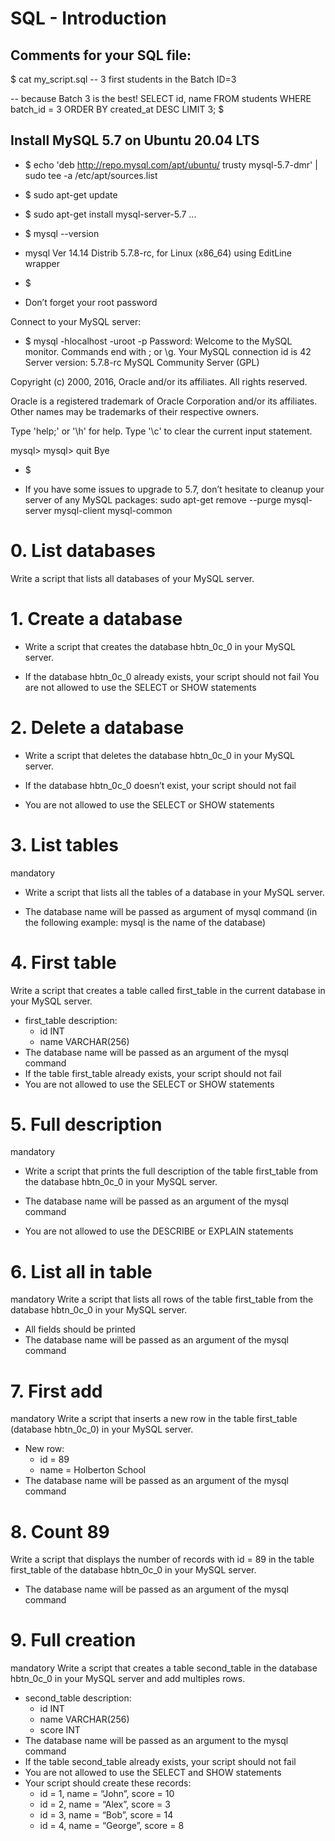 # SQL - Introduction


## Comments for your SQL file:
$ cat my_script.sql
-- 3 first students in the Batch ID=3


-- because Batch 3 is the best!
SELECT id, name FROM students WHERE batch_id = 3 ORDER BY created_at DESC LIMIT 3;
$


## Install MySQL 5.7 on Ubuntu 20.04 LTS

- $ echo 'deb http://repo.mysql.com/apt/ubuntu/ trusty mysql-5.7-dmr' | sudo tee -a /etc/apt/sources.list
- $ sudo apt-get update
- $ sudo apt-get install mysql-server-5.7
...
- $ mysql --version
- mysql  Ver 14.14 Distrib 5.7.8-rc, for Linux (x86_64) using  EditLine wrapper
- $

- Don’t forget your root password

Connect to your MySQL server:

- $ mysql -hlocalhost -uroot -p
Password: 
Welcome to the MySQL monitor.  Commands end with ; or \g.
Your MySQL connection id is 42
Server version: 5.7.8-rc MySQL Community Server (GPL)

Copyright (c) 2000, 2016, Oracle and/or its affiliates. All rights reserved.

Oracle is a registered trademark of Oracle Corporation and/or its
affiliates. Other names may be trademarks of their respective
owners.

Type 'help;' or '\h' for help. Type '\c' to clear the current input statement.

mysql> 
mysql> quit
Bye
- $


- If you have some issues to upgrade to 5.7, don’t hesitate to cleanup your server of any MySQL packages: sudo apt-get remove --purge mysql-server mysql-client mysql-common


# 0. List databases

Write a script that lists all databases of your MySQL server.


# 1. Create a database

- Write a script that creates the database hbtn_0c_0 in your MySQL server.

- If the database hbtn_0c_0 already exists, your script should not fail
You are not allowed to use the SELECT or SHOW statements


# 2. Delete a database

- Write a script that deletes the database hbtn_0c_0 in your MySQL server.

- If the database hbtn_0c_0 doesn’t exist, your script should not fail
- You are not allowed to use the SELECT or SHOW statements


# 3. List tables
mandatory
- Write a script that lists all the tables of a database in your MySQL server.

- The database name will be passed as argument of mysql command (in the following example: mysql is the name of the database)


# 4. First table

Write a script that creates a table called first_table in the current database in your MySQL server.

- first_table description:
    - id INT
    - name VARCHAR(256)
- The database name will be passed as an argument of the mysql command
- If the table first_table already exists, your script should not fail
- You are not allowed to use the SELECT or SHOW statements


# 5. Full description
mandatory
- Write a script that prints the full description of the table first_table from the database hbtn_0c_0 in your MySQL server.

- The database name will be passed as an argument of the mysql command
- You are not allowed to use the DESCRIBE or EXPLAIN statements

# 6. List all in table
mandatory
Write a script that lists all rows of the table first_table from the database hbtn_0c_0 in your MySQL server.

- All fields should be printed
- The database name will be passed as an argument of the mysql command


# 7. First add
mandatory
Write a script that inserts a new row in the table first_table (database hbtn_0c_0) in your MySQL server.

- New row:
    - id = 89
    - name = Holberton School
- The database name will be passed as an argument of the mysql command


# 8. Count 89
Write a script that displays the number of records with id = 89 in the table first_table of the database hbtn_0c_0 in your MySQL server.

- The database name will be passed as an argument of the mysql command

# 9. Full creation
mandatory
Write a script that creates a table second_table in the database hbtn_0c_0 in your MySQL server and add multiples rows.

- second_table description:
    - id INT
    - name VARCHAR(256)
    - score INT
- The database name will be passed as an argument to the mysql command
- If the table second_table already exists, your script should not fail
- You are not allowed to use the SELECT and SHOW statements
- Your script should create these records:
    - id = 1, name = “John”, score = 10
    - id = 2, name = “Alex”, score = 3
    - id = 3, name = “Bob”, score = 14
    - id = 4, name = “George”, score = 8

